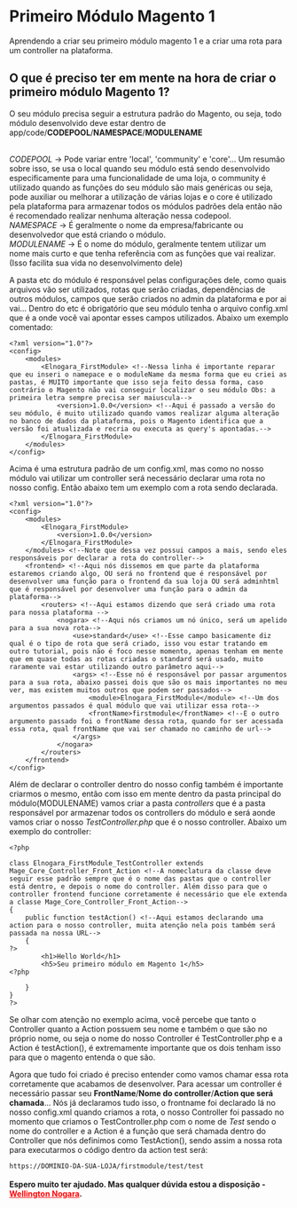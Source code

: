 <h1>Primeiro Módulo Magento 1</h1>
Aprendendo a criar seu primeiro módulo magento 1 e a criar uma rota para um controller na plataforma. <br>


<h2>O que é preciso ter em mente na hora de criar o primeiro módulo Magento 1?</h2>
O seu módulo precisa seguir a estrutura padrão do Magento, ou seja, todo módulo desenvolvido deve estar dentro de app/code/<strong>CODEPOOL</strong>/<strong>NAMESPACE</strong>/<strong>MODULENAME</strong></br></br>

_CODEPOOL_ -> Pode variar entre 'local', 'community' e 'core'... Um resumão sobre isso, se usa o local quando seu módulo está sendo desenvolvido especificamente para uma funcionalidade de uma loja, o community é utilizado quando as funções do seu módulo são mais genéricas ou seja, pode auxiliar ou melhorar a utilização de várias lojas e o core é utilizado pela plataforma para armazenar todos os módulos padrões dela então não é recomendado realizar nenhuma alteração nessa codepool.</br>
_NAMESPACE_ -> É geralmente o nome da empresa/fabricante ou desenvolvedor que está criando o módulo.</br>
_MODULENAME_ -> É o nome do módulo, geralmente tentem utilizar um nome mais curto e que tenha referência com as funções que vai realizar. (Isso facilita sua vida no desenvolvimento dele)</br>

A pasta etc do módulo é responsável pelas configurações dele, como quais arquivos vão ser utilizados, rotas que serão criadas, dependências de outros módulos, campos que serão criados no admin da plataforma e por ai vai... Dentro do etc é obrigatório que seu módulo tenha o arquivo config.xml que é a onde você vai apontar esses campos utilizados. Abaixo um exemplo comentado:

```
<?xml version="1.0"?>
<config>
    <modules>
        <Elnogara_FirstModule> <!--Nessa linha é importante reparar que eu inseri o namepace e o moduleName da mesma forma que eu criei as pastas, é MUITO importante que isso seja feito dessa forma, caso contrário o Magento não vai conseguir localizar o seu módulo Obs: a primeira letra sempre precisa ser maiuscula-->
            <version>1.0.0</version> <!--Aqui é passado a versão do seu módulo, é muito utilizado quando vamos realizar alguma alteração no banco de dados da plataforma, pois o Magento identifica que a versão foi atualizada e recria ou executa as query's apontadas.-->
        </Elnogara_FirstModule>
    </modules>
</config>
```

Acima é uma estrutura padrão de um config.xml, mas como no nosso módulo vai utilizar um controller será necessário declarar uma rota no nosso config. Então abaixo tem um exemplo com a rota sendo declarada.

```
<?xml version="1.0"?>
<config>
    <modules>
        <Elnogara_FirstModule>
            <version>1.0.0</version>
        </Elnogara_FirstModule>
    </modules> <!--Note que dessa vez possui campos a mais, sendo eles responsáveis por declarar a rota do controller-->
    <frontend> <!--Aqui nós dissemos em que parte da plataforma estaremos criando algo, OU será no frontend que é responsável por desenvolver uma função para o frontend da sua loja OU será adminhtml que é responsável por desenvolver uma função para o admin da plataforma-->
        <routers> <!--Aqui estamos dizendo que será criado uma rota para nossa plataforma -->
            <nogara> <!--Aqui nós criamos um nó único, será um apelido para a sua nova rota-->
                <use>standard</use> <!--Esse campo basicamente diz qual é o tipo de rota que será criado, isso vou estar tratando em outro tutorial, pois não é foco nesse momento, apenas tenham em mente que em quase todas as rotas criadas o standard será usado, muito raramente vai estar utilizando outro parâmetro aqui-->
                <args> <!--Esse nó é responsável por passar argumentos para a sua rota, abaixo passei dois que são os mais importantes no meu ver, mas existem muitos outros que podem ser passados-->
                    <module>Elnogara_FirstModule</module> <!--Um dos argumentos passados é qual módulo que vai utilizar essa rota-->
                    <frontName>firstmodule</frontName> <!--E o outro argumento passado foi o frontName dessa rota, quando for ser acessada essa rota, qual frontName que vai ser chamado no caminho de url-->
                </args>
            </nogara>
        </routers>
    </frontend>
</config>
```

Além de declarar o controller dentro do nosso config também é importante criarmos o mesmo, então com isso em mente dentro da pasta principal do módulo(MODULENAME) vamos criar a pasta _controllers_ que é a pasta responsável por armazenar todos os controllers do módulo e será aonde vamos criar o nosso _TestController.php_ que é o nosso controller. Abaixo um exemplo do controller:

```
<?php

class Elnogara_FirstModule_TestController extends Mage_Core_Controller_Front_Action <!--A nomeclatura da classe deve seguir esse padrão sempre que é o nome das pastas que o controller está dentro, e depois o nome do controller. Além disso para que o controller frontend funcione corretamente é necessário que ele extenda a classe Mage_Core_Controller_Front_Action-->
{
    public function testAction() <!--Aqui estamos declarando uma action para o nosso controller, muita atenção nela pois também será passada na nossa URL-->
    {
?>
        <h1>Hello World</h1>
        <h5>Seu primeiro módulo em Magento 1</h5>
<?php

    }
}
?>
```

Se olhar com atenção no exemplo acima, você percebe que tanto o Controller quanto a Action possuem seu nome e também o que são no próprio nome, ou seja o nome do nosso Controller é TestController.php e a Action é testAction(), é extremamente importante que os dois tenham isso para que o magento entenda o que são.

Agora que tudo foi criado é preciso entender como vamos chamar essa rota corretamente que acabamos de desenvolver. Para acessar um controller é necessário passar seu <strong>FrontName</strong>/<strong>Nome do controller</strong>/<strong>Action que será chamada</strong>... Nós já declaramos tudo isso, o frontname foi declarado lá no nosso config.xml quando criamos a rota, o nosso Controller foi passado no momento que criamos o TestController.php com o nome de _Test_ sendo o nome do controller e a Action é a função que será chamada dentro do Controller que nós definimos como TestAction(), sendo assim a nossa rota para executarmos o código dentro da action test será:

`
https://DOMINIO-DA-SUA-LOJA/firstmodule/test/test
`
</br></br><strong>Espero muito ter ajudado. Mas qualquer dúvida estou a disposição - <a href="https://wellingtonnogara.com/" style="color: red;">Wellington Nogara</a>.</strong>
